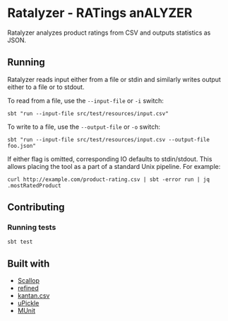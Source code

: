 # Ratalyzer - RATings anALYZER

Ratalyzer analyzes product ratings from CSV and outputs statistics as JSON.

## Running

Ratalyzer reads input either from a file or stdin and similarly writes output either to a file or to stdout.

To read from a file, use the `--input-file` or `-i` switch:

```
sbt "run --input-file src/test/resources/input.csv" 
```

To write to a file, use the `--output-file` or `-o` switch:

```
sbt "run --input-file src/test/resources/input.csv --output-file foo.json" 
```

If either flag is omitted, corresponding IO defaults to stdin/stdout. This allows placing the tool as a part of a standard Unix pipeline. For example:

```
curl http://example.com/product-rating.csv | sbt -error run | jq .mostRatedProduct
```

## Contributing

### Running tests

```
sbt test
```

## Built with

- [Scallop](https://github.com/scallop/scallop)
- [refined](https://github.com/fthomas/refined)
- [kantan.csv](https://nrinaudo.github.io/kantan.csv/)
- [uPickle](https://github.com/com-lihaoyi/upickle)
- [MUnit](https://scalameta.org/munit/)

